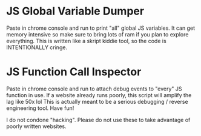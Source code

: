 # JS Global Variable Dumper
Paste in chrome console and run to print "all" global JS variables. It can get memory intensive so make sure to bring lots of ram if you plan to explore everything.
This is written like a skript kiddie tool, so the code is INTENTIONALLY cringe.

# JS Function Call Inspector
Paste in chrome console and run to attach debug events to "every" JS function in use. If a website already runs poorly, this script will amplify the lag like 50x lol
This is actually meant to be a serious debugging / reverse engineering tool.  Have fun!

I do not condone "hacking". Please do not use these to take advantage of poorly written websites.
